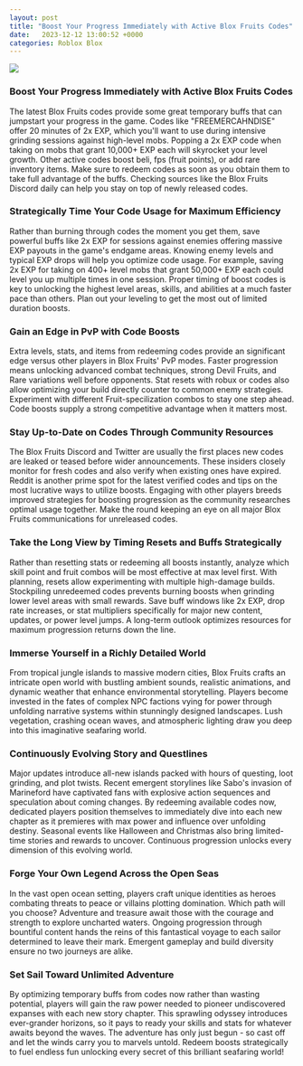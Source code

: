 ```yaml
---
layout: post
title: "Boost Your Progress Immediately with Active Blox Fruits Codes"
date:   2023-12-12 13:00:52 +0000
categories: Roblox Blox
---
```

![](https://progameguides.com/wp-content/uploads/2022/04/Featured-How-to-store-fruit-in-Roblox-Blox-Fruits.jpg)

### Boost Your Progress Immediately with Active Blox Fruits Codes

The latest Blox Fruits codes provide some great temporary buffs that can jumpstart your progress in the game. Codes like "FREEMERCAHNDISE" offer 20 minutes of 2x EXP, which you'll want to use during intensive grinding sessions against high-level mobs. Popping a 2x EXP code when taking on mobs that grant 10,000+ EXP each will skyrocket your level growth. Other active codes boost beli, fps (fruit points), or add rare inventory items. Make sure to redeem codes as soon as you obtain them to take full advantage of the buffs. Checking sources like the Blox Fruits Discord daily can help you stay on top of newly released codes.

### Strategically Time Your Code Usage for Maximum Efficiency

Rather than burning through codes the moment you get them, save powerful buffs like 2x EXP for sessions against enemies offering massive EXP payouts in the game's endgame areas. Knowing enemy levels and typical EXP drops will help you optimize code usage. For example, saving 2x EXP for taking on 400+ level mobs that grant 50,000+ EXP each could level you up multiple times in one session. Proper timing of boost codes is key to unlocking the highest level areas, skills, and abilities at a much faster pace than others. Plan out your leveling to get the most out of limited duration boosts.

### Gain an Edge in PvP with Code Boosts

Extra levels, stats, and items from redeeming codes provide an significant edge versus other players in Blox Fruits' PvP modes. Faster progression means unlocking advanced combat techniques, strong Devil Fruits, and Rare variations well before opponents. Stat resets with robux or codes also allow optimizing your build directly counter to common enemy strategies. Experiment with different Fruit-specilization combos to stay one step ahead. Code boosts supply a strong competitive advantage when it matters most.

### Stay Up-to-Date on Codes Through Community Resources

The Blox Fruits Discord and Twitter are usually the first places new codes are leaked or teased before wider announcements. These insiders closely monitor for fresh codes and also verify when existing ones have expired. Reddit is another prime spot for the latest verified codes and tips on the most lucrative ways to utilize boosts. Engaging with other players breeds improved strategies for boosting progression as the community researches optimal usage together. Make the round keeping an eye on all major Blox Fruits communications for unreleased codes.

### Take the Long View by Timing Resets and Buffs Strategically

Rather than resetting stats or redeeming all boosts instantly, analyze which skill point and fruit combos will be most effective at max level first. With planning, resets allow experimenting with multiple high-damage builds. Stockpiling unredeemed codes prevents burning boosts when grinding lower level areas with small rewards. Save buff windows like 2x EXP, drop rate increases, or stat multipliers specifically for major new content, updates, or power level jumps. A long-term outlook optimizes resources for maximum progression returns down the line.

### Immerse Yourself in a Richly Detailed World

From tropical jungle islands to massive modern cities, Blox Fruits crafts an intricate open world with bustling ambient sounds, realistic animations, and dynamic weather that enhance environmental storytelling. Players become invested in the fates of complex NPC factions vying for power through unfolding narrative systems within stunningly designed landscapes. Lush vegetation, crashing ocean waves, and atmospheric lighting draw you deep into this imaginative seafaring world.

### Continuously Evolving Story and Questlines

Major updates introduce all-new islands packed with hours of questing, loot grinding, and plot twists. Recent emergent storylines like Sabo's invasion of Marineford have captivated fans with explosive action sequences and speculation about coming changes. By redeeming available codes now, dedicated players position themselves to immediately dive into each new chapter as it premieres with max power and influence over unfolding destiny. Seasonal events like Halloween and Christmas also bring limited-time stories and rewards to uncover. Continuous progression unlocks every dimension of this evolving world.

### Forge Your Own Legend Across the Open Seas

In the vast open ocean setting, players craft unique identities as heroes combating threats to peace or villains plotting domination. Which path will you choose? Adventure and treasure await those with the courage and strength to explore uncharted waters. Ongoing progression through bountiful content hands the reins of this fantastical voyage to each sailor determined to leave their mark. Emergent gameplay and build diversity ensure no two journeys are alike.

### Set Sail Toward Unlimited Adventure

By optimizing temporary buffs from codes now rather than wasting potential, players will gain the raw power needed to pioneer undiscovered expanses with each new story chapter. This sprawling odyssey introduces ever-grander horizons, so it pays to ready your skills and stats for whatever awaits beyond the waves. The adventure has only just begun - so cast off and let the winds carry you to marvels untold. Redeem boosts strategically to fuel endless fun unlocking every secret of this brilliant seafaring world!
